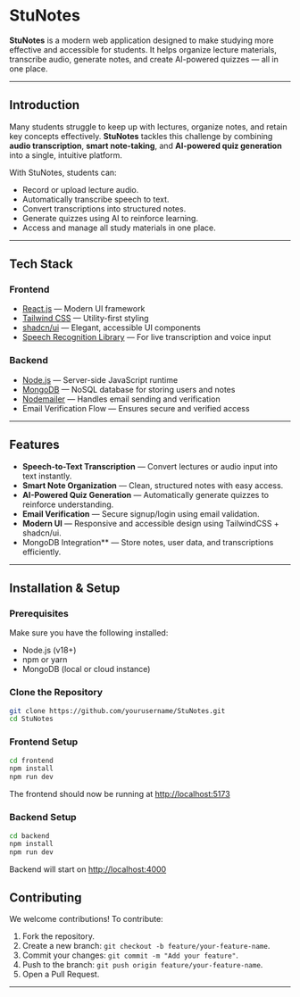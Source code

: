 # StuNotes

**StuNotes** is a modern web application designed to make studying more effective and accessible for students. It helps organize lecture materials, transcribe audio, generate notes, and create AI-powered quizzes — all in one place.

---

## Introduction

Many students struggle to keep up with lectures, organize notes, and retain key concepts effectively. **StuNotes** tackles this challenge by combining **audio transcription**, **smart note-taking**, and **AI-powered quiz generation** into a single, intuitive platform.

With StuNotes, students can:

- Record or upload lecture audio.
- Automatically transcribe speech to text.
- Convert transcriptions into structured notes.
- Generate quizzes using AI to reinforce learning.
- Access and manage all study materials in one place.

---

## Tech Stack

### **Frontend**

- [React.js](https://react.dev/) — Modern UI framework
- [Tailwind CSS](https://tailwindcss.com/) — Utility-first styling
- [shadcn/ui](https://ui.shadcn.com/) — Elegant, accessible UI components
- [Speech Recognition Library](https://developer.mozilla.org/en-US/docs/Web/API/Web_Speech_API) — For live transcription and voice input

### **Backend**

- [Node.js](https://nodejs.org/) — Server-side JavaScript runtime
- [MongoDB](https://www.mongodb.com/) — NoSQL database for storing users and notes
- [Nodemailer](https://nodemailer.com/) — Handles email sending and verification
- Email Verification Flow — Ensures secure and verified access

---

## Features

- **Speech-to-Text Transcription** — Convert lectures or audio input into text instantly.
- **Smart Note Organization** — Clean, structured notes with easy access.
- **AI-Powered Quiz Generation** — Automatically generate quizzes to reinforce understanding.
- **Email Verification** — Secure signup/login using email validation.
- **Modern UI** — Responsive and accessible design using TailwindCSS + shadcn/ui.
- MongoDB Integration\*\* — Store notes, user data, and transcriptions efficiently.

---

## Installation & Setup

### **Prerequisites**

Make sure you have the following installed:

- Node.js (v18+)
- npm or yarn
- MongoDB (local or cloud instance)

### **Clone the Repository**

```bash
git clone https://github.com/yourusername/StuNotes.git
cd StuNotes
```

### **Frontend Setup**

```bash
cd frontend
npm install
npm run dev
```

The frontend should now be running at [http://localhost:5173](http://localhost:5173) 

### **Backend Setup**

```bash
cd backend
npm install
npm run dev
```

Backend will start on [http://localhost:4000](http://localhost:4000)

## Contributing

We welcome contributions!
To contribute:

1. Fork the repository.
2. Create a new branch: `git checkout -b feature/your-feature-name`.
3. Commit your changes: `git commit -m "Add your feature"`.
4. Push to the branch: `git push origin feature/your-feature-name`.
5. Open a Pull Request.

---

